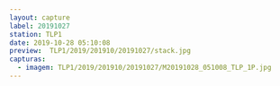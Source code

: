 ```yaml
---
layout: capture
label: 20191027
station: TLP1
date: 2019-10-28 05:10:08
preview:  TLP1/2019/201910/20191027/stack.jpg
capturas:
  - imagem: TLP1/2019/201910/20191027/M20191028_051008_TLP_1P.jpg
---
```

